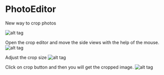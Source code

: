 PhotoEditor
===========

New way to crop photos 

![alt tag](http://kmdarshan.com/github/1.png)

Open the crop editor and move the side views with the help of the mouse.
![alt tag](http://kmdarshan.com/github/2.png)

Adjust the crop size
![alt tag](http://kmdarshan.com/github/3.png)

Click on crop button and then you will get the cropped image.
![alt tag](http://kmdarshan.com/github/4.png)
